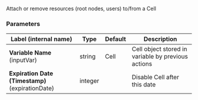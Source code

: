 
 Attach or remove resources (root nodes, users) to/from a Cell

### Parameters
|Label (internal name)|Type|Default|Description|
|---|---|---|---|
|**Variable Name** (inputVar)|string|Cell|Cell object stored in variable by previous actions|
|**Expiration Date (Timestamp)** (expirationDate)|integer|<no value>|Disable Cell after this date|





